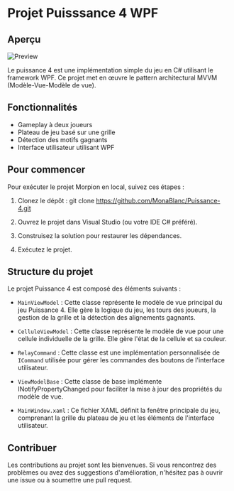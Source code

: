 # Projet Puisssance 4 WPF

## Aperçu
![Preview](https://github.com/MonaBlanc/Puisssance4/blob/master/Puissance4WPF.png?raw=true)

Le puissance 4 est une implémentation simple du jeu en C# utilisant le framework WPF. Ce projet met en œuvre le pattern architectural MVVM (Modèle-Vue-Modèle de vue).

## Fonctionnalités
- Gameplay à deux joueurs
- Plateau de jeu basé sur une grille
- Détection des motifs gagnants
- Interface utilisateur utilisant WPF

## Pour commencer
Pour exécuter le projet Morpion en local, suivez ces étapes :

1. Clonez le dépôt : git clone https://github.com/MonaBlanc/Puissance-4.git

2. Ouvrez le projet dans Visual Studio (ou votre IDE C# préféré).

3. Construisez la solution pour restaurer les dépendances.

4. Exécutez le projet.

## Structure du projet
Le projet Puissance 4 est composé des éléments suivants :

- `MainViewModel` : Cette classe représente le modèle de vue principal du jeu Puissance 4. Elle gère la logique du jeu, les tours des joueurs, la gestion de la grille et la détection des alignements gagnants.

- `CelluleViewModel` : Cette classe représente le modèle de vue pour une cellule individuelle de la grille. Elle gère l'état de la cellule et sa couleur.

- `RelayCommand` : Cette classe est une implémentation personnalisée de `ICommand` utilisée pour gérer les commandes des boutons de l'interface utilisateur.

- `ViewModelBase` : Cette classe de base implémente INotifyPropertyChanged pour faciliter la mise à jour des propriétés du modèle de vue.

- `MainWindow.xaml` : Ce fichier XAML définit la fenêtre principale du jeu, comprenant la grille du plateau de jeu et les éléments de l'interface utilisateur.

## Contribuer
Les contributions au projet sont les bienvenues. Si vous rencontrez des problèmes ou avez des suggestions d'amélioration, n'hésitez pas à ouvrir une issue ou à soumettre une pull request.
